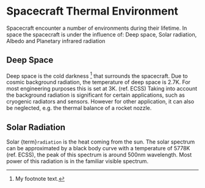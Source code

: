 # Spacecraft Thermal Environment

Spacecraft encounter a number of environments during their lifetime. In space the spacecraft is under the influence of: Deep space, Solar radiation, Albedo and Planetary infrared radiation

## Deep Space
Deep space is the cold darkness [^label1] that surrounds the spacecraft. Due to cosmic background radiation, the temperature of deep space is 2.7K. For most engineering purposes this is set at 3K. (ref. ECSS) 
Taking into account the background radiation is significant for certain applications, such as cryogenic radiators and sensors. However for other application, it can also be neglected, e.g. the thermal balance of a rocket nozzle. 

[^label1]: My footnote text.

## Solar Radiation

Solar {term}`radiation` is the heat coming from the sun. The solar spectrum can be approximated by a black body curve with a temperature of 5778K (ref. ECSS), the peak of this spectrum is around 500nm wavelength. Most power of this radiation is in the familiar visible spectrum.
